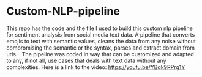 # Custom-NLP-pipeline
This repo has the code and the file I used to build this custom nlp pipeline for sentiment analysis from social media text data. A pipeline that converts emojis to text with semantic values, cleans the data from any noise without compromising the semantic or the syntax, parses and extract domain from urls...
The pipeline was coded in way that can be customized and adapted to any, if not all, use cases that deals with text data without any complexities.
Here is a link to the video: https://youtu.be/YBqk9RPrg1Y
